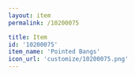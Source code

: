 ```yaml
---
layout: item
permalink: /10200075

title: Item
id: '10200075'
item_name: 'Pointed Bangs'
icon_url: 'customize/10200075.png'
---
```

